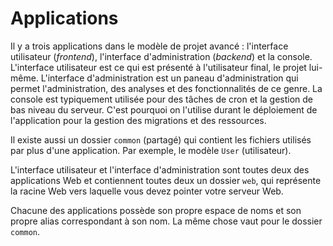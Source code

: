 Applications
============

Il y a trois applications dans le modèle de projet avancé : l'interface utilisateur (*frontend*), l'interface d'administration (*backend*) et la console. L'interface utilisateur est ce qui est présenté à l'utilisateur final, le projet lui-même. L'interface d'administration est un paneau d'administration qui permet l'administration, des analyses et des fonctionnalités de ce genre. La console est typiquement utilisée pour des tâches de cron et la gestion de bas niveau du serveur. C'est pourquoi on l'utilise durant le déploiement de l'application pour la gestion des migrations et des ressources. 

Il existe aussi un dossier `common` (partagé) qui contient les fichiers utilisés par plus d'une application. Par exemple, le modèle `User` (utilisateur). 

L'interface utilisateur et l'interface d'administration sont toutes deux des applications Web et contiennent toutes deux un dossier `web`, qui représente la racine Web vers laquelle vous devez pointer votre serveur Web. 

Chacune des applications possède son propre espace de noms et son propre alias correspondant à son nom. La même chose vaut pour le dossier `common`.
